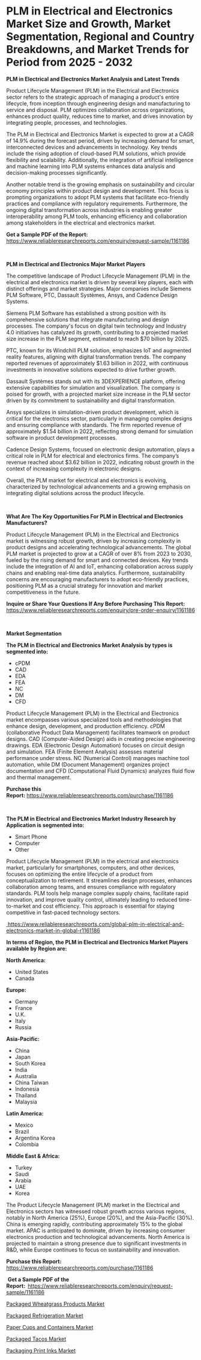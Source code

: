 <p><h1>PLM in Electrical and Electronics Market Size and Growth, Market Segmentation, Regional and Country Breakdowns, and Market Trends for Period from 2025 -  2032</h1></p><p><strong>PLM in Electrical and Electronics Market Analysis and Latest Trends</strong></p>
<p><p>Product Lifecycle Management (PLM) in the Electrical and Electronics sector refers to the strategic approach of managing a product's entire lifecycle, from inception through engineering design and manufacturing to service and disposal. PLM optimizes collaboration across organizations, enhances product quality, reduces time to market, and drives innovation by integrating people, processes, and technologies.</p><p>The PLM in Electrical and Electronics Market is expected to grow at a CAGR of 14.9% during the forecast period, driven by increasing demand for smart, interconnected devices and advancements in technology. Key trends include the rising adoption of cloud-based PLM solutions, which provide flexibility and scalability. Additionally, the integration of artificial intelligence and machine learning into PLM systems enhances data analysis and decision-making processes significantly.</p><p>Another notable trend is the growing emphasis on sustainability and circular economy principles within product design and development. This focus is prompting organizations to adopt PLM systems that facilitate eco-friendly practices and compliance with regulatory requirements. Furthermore, the ongoing digital transformation across industries is enabling greater interoperability among PLM tools, enhancing efficiency and collaboration among stakeholders in the electrical and electronics market.</p></p>
<p><strong>Get a Sample PDF of the Report:&nbsp;</strong> <a href="https://www.reliableresearchreports.com/enquiry/request-sample/1161186?utm_campaign=121&utm_medium=2&utm_source=Github&utm_content=ia&utm_term=22032025&utm_id=plm-in-electrical-and-electronics">https://www.reliableresearchreports.com/enquiry/request-sample/1161186</a></p>
<p>&nbsp;</p>
<p><strong>PLM in Electrical and Electronics Major Market Players</strong></p>
<p><p>The competitive landscape of Product Lifecycle Management (PLM) in the electrical and electronics market is driven by several key players, each with distinct offerings and market strategies. Major companies include Siemens PLM Software, PTC, Dassault Systèmes, Ansys, and Cadence Design Systems.</p><p>Siemens PLM Software has established a strong position with its comprehensive solutions that integrate manufacturing and design processes. The company's focus on digital twin technology and Industry 4.0 initiatives has catalyzed its growth, contributing to a projected market size increase in the PLM segment, estimated to reach $70 billion by 2025.</p><p>PTC, known for its Windchill PLM solution, emphasizes IoT and augmented reality features, aligning with digital transformation trends. The company reported revenues of approximately $1.63 billion in 2022, with continuous investments in innovative solutions expected to drive further growth.</p><p>Dassault Systèmes stands out with its 3DEXPERIENCE platform, offering extensive capabilities for simulation and visualization. The company is poised for growth, with a projected market size increase in the PLM sector driven by its commitment to sustainability and digital transformation.</p><p>Ansys specializes in simulation-driven product development, which is critical for the electronics sector, particularly in managing complex designs and ensuring compliance with standards. The firm reported revenue of approximately $1.54 billion in 2022, reflecting strong demand for simulation software in product development processes.</p><p>Cadence Design Systems, focused on electronic design automation, plays a critical role in PLM for electrical and electronics firms. The company’s revenue reached about $3.62 billion in 2022, indicating robust growth in the context of increasing complexity in electronic designs.</p><p>Overall, the PLM market for electrical and electronics is evolving, characterized by technological advancements and a growing emphasis on integrating digital solutions across the product lifecycle.</p></p>
<p>&nbsp;</p>
<p><strong>What Are The Key Opportunities For PLM in Electrical and Electronics Manufacturers?</strong></p>
<p><p>Product Lifecycle Management (PLM) in the Electrical and Electronics market is witnessing robust growth, driven by increasing complexity in product designs and accelerating technological advancements. The global PLM market is projected to grow at a CAGR of over 8% from 2023 to 2030, fueled by the rising demand for smart and connected devices. Key trends include the integration of AI and IoT, enhancing collaboration across supply chains and enabling real-time data analytics. Furthermore, sustainability concerns are encouraging manufacturers to adopt eco-friendly practices, positioning PLM as a crucial strategy for innovation and market competitiveness in the future.</p></p>
<p><strong>Inquire or Share Your Questions If Any Before Purchasing This Report:</strong> <a href="https://www.reliableresearchreports.com/enquiry/pre-order-enquiry/1161186?utm_campaign=121&utm_medium=2&utm_source=Github&utm_content=ia&utm_term=22032025&utm_id=plm-in-electrical-and-electronics">https://www.reliableresearchreports.com/enquiry/pre-order-enquiry/1161186</a></p>
<p>&nbsp;</p>
<p><strong>Market Segmentation</strong></p>
<p><strong>The PLM in Electrical and Electronics Market Analysis by types is segmented into:</strong></p>
<p><ul><li>cPDM</li><li>CAD</li><li>EDA</li><li>FEA</li><li>NC</li><li>DM</li><li>CFD</li></ul></p>
<p><p>Product Lifecycle Management (PLM) in the Electrical and Electronics market encompasses various specialized tools and methodologies that enhance design, development, and production efficiency. cPDM (collaborative Product Data Management) facilitates teamwork on product designs. CAD (Computer-Aided Design) aids in creating precise engineering drawings. EDA (Electronic Design Automation) focuses on circuit design and simulation. FEA (Finite Element Analysis) assesses material performance under stress. NC (Numerical Control) manages machine tool automation, while DM (Document Management) organizes project documentation and CFD (Computational Fluid Dynamics) analyzes fluid flow and thermal management.</p></p>
<p><strong>Purchase this Report:&nbsp;</strong><a href="https://www.reliableresearchreports.com/purchase/1161186?utm_campaign=121&utm_medium=2&utm_source=Github&utm_content=ia&utm_term=22032025&utm_id=plm-in-electrical-and-electronics">https://www.reliableresearchreports.com/purchase/1161186</a></p>
<p>&nbsp;</p>
<p><strong>The PLM in Electrical and Electronics Market Industry Research by Application is segmented into:</strong></p>
<p><ul><li>Smart Phone</li><li>Computer</li><li>Other</li></ul></p>
<p><p>Product Lifecycle Management (PLM) in the electrical and electronics market, particularly for smartphones, computers, and other devices, focuses on optimizing the entire lifecycle of a product from conceptualization to retirement. It streamlines design processes, enhances collaboration among teams, and ensures compliance with regulatory standards. PLM tools help manage complex supply chains, facilitate rapid innovation, and improve quality control, ultimately leading to reduced time-to-market and cost efficiency. This approach is essential for staying competitive in fast-paced technology sectors.</p></p>
<p><a href="https://www.reliableresearchreports.com/global-plm-in-electrical-and-electronics-market-in-global-r1161186?utm_campaign=121&utm_medium=2&utm_source=Github&utm_content=ia&utm_term=22032025&utm_id=plm-in-electrical-and-electronics">&nbsp;https://www.reliableresearchreports.com/global-plm-in-electrical-and-electronics-market-in-global-r1161186</a></p>
<p><strong>In terms of Region, the PLM in Electrical and Electronics Market Players available by Region are:</strong></p>
<p>
    <p> <strong> North America: </strong>
        <ul>
            <li>United States</li>
            <li>Canada</li>
        </ul>
        </p> 
    <p> <strong> Europe: </strong>
        <ul>
            <li>Germany</li>
            <li>France</li>
            <li>U.K.</li>
            <li>Italy</li>
            <li>Russia</li>
        </ul>
        </p> 
    <p> <strong> Asia-Pacific: </strong>
        <ul>
            <li>China</li>
            <li>Japan</li>
            <li>South Korea</li>
            <li>India</li>
            <li>Australia</li>
            <li>China Taiwan</li>
            <li>Indonesia</li>
            <li>Thailand</li>
            <li>Malaysia</li>
        </ul>
        </p> 
    <p> <strong> Latin America: </strong>
        <ul>
            <li>Mexico</li>
            <li>Brazil</li>
            <li>Argentina Korea</li>
            <li>Colombia</li>
        </ul>
        </p> 
    <p> <strong> Middle East & Africa: </strong>
        <ul>
            <li>Turkey</li>
            <li>Saudi</li>
            <li>Arabia</li>
            <li>UAE</li>
            <li>Korea</li>
        </ul>
    </p>
    </p>
<p><p>The Product Lifecycle Management (PLM) market in the Electrical and Electronics sectors has witnessed robust growth across various regions, notably in North America (25%), Europe (20%), and the Asia-Pacific (30%). China is emerging rapidly, contributing approximately 15% to the global market. APAC is anticipated to dominate, driven by increasing consumer electronics production and technological advancements. North America is projected to maintain a strong presence due to significant investments in R&D, while Europe continues to focus on sustainability and innovation.</p></p>
<p><strong>Purchase this Report: </strong><a href="https://www.reliableresearchreports.com/purchase/1161186?utm_campaign=121&utm_medium=2&utm_source=Github&utm_content=ia&utm_term=22032025&utm_id=plm-in-electrical-and-electronics">https://www.reliableresearchreports.com/purchase/1161186</a></p>
<p>&nbsp;<strong>Get a Sample PDF of the Report:&nbsp;&nbsp;</strong><a href="https://www.reliableresearchreports.com/enquiry/request-sample/1161186?utm_campaign=121&utm_medium=2&utm_source=Github&utm_content=ia&utm_term=22032025&utm_id=plm-in-electrical-and-electronics">https://www.reliableresearchreports.com/enquiry/request-sample/1161186</a></p>
<p><strong></strong></p>
<p><p><a href="https://github.com/naingbiner7i/Market-Research-Report-List-1/blob/main/packaged-wheatgrass-products-market.md?utm_campaign=121&utm_medium=2&utm_source=Github&utm_content=ia&utm_term=22032025&utm_id=plm-in-electrical-and-electronics">Packaged Wheatgrass Products Market</a></p><p><a href="https://github.com/baatetoshda/Market-Research-Report-List-1/blob/main/packaged-refrigeration-market.md?utm_campaign=121&utm_medium=2&utm_source=Github&utm_content=ia&utm_term=22032025&utm_id=plm-in-electrical-and-electronics">Packaged Refrigeration Market</a></p><p><a href="https://github.com/zdybelzinn/Market-Research-Report-List-1/blob/main/paper-cups-and-containers-market.md?utm_campaign=121&utm_medium=2&utm_source=Github&utm_content=ia&utm_term=22032025&utm_id=plm-in-electrical-and-electronics">Paper Cups and Containers Market</a></p><p><a href="https://github.com/siwerhommer97/Market-Research-Report-List-1/blob/main/packaged-tacos-market.md?utm_campaign=121&utm_medium=2&utm_source=Github&utm_content=ia&utm_term=22032025&utm_id=plm-in-electrical-and-electronics">Packaged Tacos Market</a></p><p><a href="https://github.com/tabormahay2f/Market-Research-Report-List-1/blob/main/packaging-print-inks-market.md?utm_campaign=121&utm_medium=2&utm_source=Github&utm_content=ia&utm_term=22032025&utm_id=plm-in-electrical-and-electronics">Packaging Print Inks Market</a></p></p>